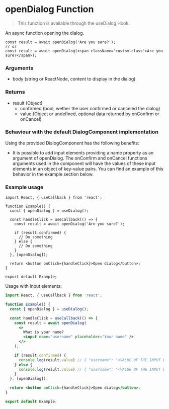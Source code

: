 # openDialog Function

> This function is available through the useDialog Hook.

An async function opening the dialog.

```tsx
const result = await openDialog('Are you sure?');
// or
const result = await openDialog(<span className="custom-class">Are you sure?</span>);
```

### Arguments

- body (string or ReactNode, content to display in the dialog)

### Returns

- result (Object)
  - confirmed (bool, wether the user confirmed or canceled the dialog)
  - value (Object or undefined, optional data returned by onConfirm or onCancel)

### Behaviour with the default DialogComponent implementation

Using the provided DialogComponent has the following benefits:

- It is possible to add input elements providing a name property as an argument of openDialog. The onConfirm and onCancel functions arguments used in the component will have the values of these input elements in an object of key-value pairs. You can find an example of this behavior in the example section below.

### Example usage

```tsx
import React, { useCallback } from 'react';

function Example() {
  const { openDialog } = useDialog();

  const handleClick = useCallback(() => {
    const result = await openDialog('Are you sure?');

    if (result.confirmed) {
      // Do something
    } else {
      // Do something
    }
  }, [openDialog]);

  return <button onClick={handleClick}>Open dialog</button>;
}

export default Example;
```

Usage with input elements:

```jsx
import React, { useCallback } from 'react';

function Example() {
  const { openDialog } = useDialog();

  const handleClick = useCallback(() => {
    const result = await openDialog(
      <>
        What is your name?
        <input name="username" placeholder="Your name" />
      </>
    );

    if (result.confirmed) {
      console.log(result.value) // { "username": "<VALUE OF THE INPUT ELEMENT>" }
    } else {
      console.log(result.value) // { "username": "<VALUE OF THE INPUT ELEMENT>" }
    }
  }, [openDialog]);

  return <button onClick={handleClick}>Open dialog</button>;
}

export default Example;
```
